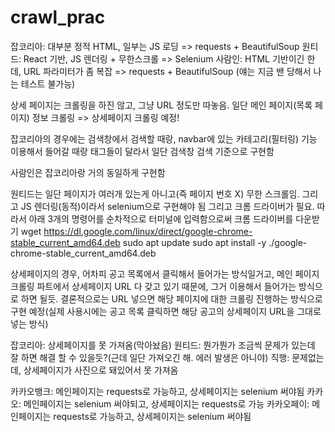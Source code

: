 # crawl_prac

잡코리아: 대부분 정적 HTML, 일부는 JS 로딩 => requests + BeautifulSoup
원티드: React 기반, JS 렌더링 + 무한스크롤 => Selenium
사람인: HTML 기반이긴 한데, URL 파라미터가 좀 복잡 => requests + BeautifulSoup (얘는 지금 밴 당해서 나는 테스트 불가능)

상세 페이지는 크롤링을 하진 않고, 그냥 URL 정도만 따놓음. 일단 메인 페이지(목록 페이지) 정보 크롤링 => 상세페이지 크롤링 예정!

잡코리아의 경우에는 검색창에서 검색할 때랑, navbar에 있는 카테고리(필터링) 기능 이용해서 들어갈 때랑 태그들이 달라서 일단 검색창 검색 기준으로 구현함

사람인은 잡코리아랑 거의 동일하게 구현함

원티드는 일단 페이지가 여러개 있는게 아니고(즉 페이지 번호 X) 무한 스크롤임. 그리고 JS 렌더링(동적)이라서 selenium으로 구현해야 됨
그리고 크롬 드라이버가 필요. 따라서 아래 3개의 명령어를 순차적으로 터미널에 입력함으로써 크롬 드라이버를 다운받기
wget https://dl.google.com/linux/direct/google-chrome-stable_current_amd64.deb
sudo apt update
sudo apt install -y ./google-chrome-stable_current_amd64.deb

상세페이지의 경우, 어차피 공고 목록에서 클릭해서 들어가는 방식일거고, 메인 페이지 크롤링 파트에서 상세페이지 URL 다 갖고 있기 때문에, 그거 이용해서 들어가는 방식으로 하면 될듯.
결론적으로는 URL 넣으면 해당 페이지에 대한 크롤링 진행하는 방식으로 구현 예정(실제 사용시에는 공고 목록 클릭하면 해당 공고의 상세페이지 URL을 그대로 넣는 방식)

잡코리아: 상세페이지를 못 가져옴(막아놨음)
원티드: 뭔가뭔가 조금씩 문제가 있는데 잘 하면 해결 할 수 있을듯?(근데 일단 가져오긴 해. 에러 발생은 아니야)
직행: 문제없는데, 상세페이지가 사진으로 돼있어서 못 가져옴

카카오뱅크: 메인페이지는 requests로 가능하고, 상세페이지는 selenium 써야됨
카카오: 메인페이지는 selenium 써야되고, 상세페이지는 requests로 가능
카카오페이: 메인페이지는 requests로 가능하고, 상세페이지는 selenium 써야됨
